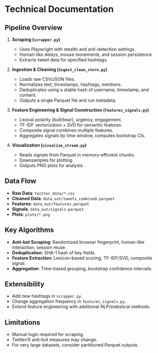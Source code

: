 # Technical Documentation

## Pipeline Overview

1. **Scraping (`scrapper.py`)**
   - Uses Playwright with stealth and anti-detection settings.
   - Human-like delays, mouse movements, and session persistence.
   - Extracts tweet data for specified hashtags.

2. **Ingestion & Cleaning (`ingest_clean_store.py`)**
   - Loads raw CSV/JSON files.
   - Normalizes text, timestamps, hashtags, mentions.
   - Deduplicates using a stable hash of username, timestamp, and content.
   - Outputs a single Parquet file and run metadata.

3. **Feature Engineering & Signal Construction (`features_signals.py`)**
   - Lexical polarity (bull/bear), urgency, engagement.
   - TF-IDF vectorization + SVD for semantic features.
   - Composite signal combines multiple features.
   - Aggregates signals by time window, computes bootstrap CIs.

4. **Visualization (`visualize_stream.py`)**
   - Reads signals from Parquet in memory-efficient chunks.
   - Downsamples for plotting.
   - Outputs PNG plots for analysis.

## Data Flow

- **Raw Data**: `twitter_data/*.csv`
- **Cleaned Data**: `data_out/tweets_combined.parquet`
- **Features**: `data_out/features.parquet`
- **Signals**: `data_out/signals.parquet`
- **Plots**: `plots/*.png`

## Key Algorithms

- **Anti-bot Scraping**: Randomized browser fingerprint, human-like interaction, session reuse.
- **Deduplication**: SHA-1 hash of key fields.
- **Feature Extraction**: Lexicon-based scoring, TF-IDF/SVD, composite signal.
- **Aggregation**: Time-based grouping, bootstrap confidence intervals.

## Extensibility

- Add new hashtags in `scrapper.py`.
- Change aggregation frequency in `features_signals.py`.
- Extend feature engineering with additional NLP/statistical methods.

## Limitations

- Manual login required for scraping.
- Twitter/X anti-bot measures may change.
- For very large datasets, consider partitioned Parquet outputs.
